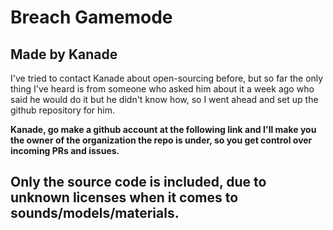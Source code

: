 # Breach Gamemode
## Made by Kanade

I've tried to contact Kanade about open-sourcing before, but so far the only thing I've heard is from someone who asked him about it a week ago who said he would do it but he didn't know how, so I went ahead and set up the github repository for him.

**Kanade, go make a github account at the following link and I'll make you the owner of the organization the repo is under, so you get control over incoming PRs and issues.**

## Only the source code is included, due to unknown licenses when it comes to sounds/models/materials.